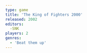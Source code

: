 ```yaml
---
type: game
title: 'The King of Fighters 2000'
released: 2002
editors: 
  -SNK
players: 2
genres:
  - 'Beat them up'
---
```

